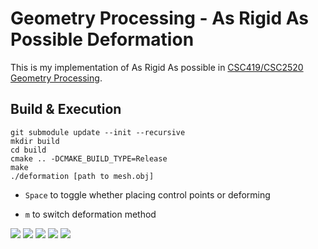 # Geometry Processing - As Rigid As Possible Deformation

This is my implementation of As Rigid As possible in [CSC419/CSC2520 Geometry Processing](https://github.com/alecjacobson/geometry-processing-csc2520/).

## Build & Execution
```
git submodule update --init --recursive
mkdir build
cd build
cmake .. -DCMAKE_BUILD_TYPE=Release
make 
./deformation [path to mesh.obj]
```

- `Space` to toggle whether placing control points or deforming

- `m` to switch deformation method

![](images/knight-deformation.gif)
![](images/bunny-harmonic.gif)
![](images/bunny-biharmonic.gif)
![](images/knight-arap-large-rotation.gif)
![](images/knight-arap-high-vs-low-resolution.gif)